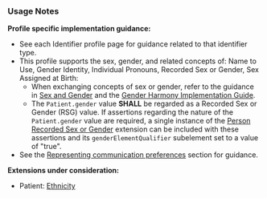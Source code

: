 ### Usage Notes

**Profile specific implementation guidance:**
- See each Identifier profile page for guidance related to that identifier type.
- This profile supports the sex, gender, and related concepts of: Name to Use, Gender Identity, Individual Pronouns, Recorded Sex or Gender, Sex Assigned at Birth:
   - When exchanging concepts of sex or gender, refer to the guidance in [Sex and Gender](sexgender.html) and the [Gender Harmony Implementation Guide](http://hl7.org/xprod/ig/uv/gender-harmony/).
   - The `Patient.gender` value **SHALL** be regarded as a Recorded Sex or Gender (RSG) value. If assertions regarding the nature of the `Patient.gender` value are required, a single instance of the [Person Recorded Sex or Gender](https://hl7.org/fhir/extensions/StructureDefinition-individual-recordedSexOrGender.html) extension can be included with these assertions and its `genderElementQualifier` subelement set to a value of "true".
- See the [Representing communication preferences](generalguidance.html#representing-communication-preferences) section for guidance.

**Extensions under consideration:**
* Patient: [Ethnicity](StructureDefinition-ethnicity.html)
